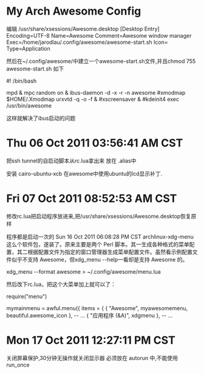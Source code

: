 My Arch Awesome Config
======
编辑 /usr/share/xsessions/Awesome.desktop 
[Desktop Entry]
Encoding=UTF-8
Name=Awesome
Comment=Awesome window manager
Exec=/home/jarodlau/.config/awesome/awesome-start.sh
Icon=
Type=Application

然后在~/.config/awesome/中建立一个awesome-start.sh文件,并且chmod 755 awesome-start.sh
如下

#! /bin/bash

mpd &
mpc random on &
ibus-daemon -d -x -r -n awesome
#xmodmap $HOME/.Xmodmap
urxvtd -q -o -f &
#xscreensaver &
#kdeinit4
exec /usr/bin/awesome

这样就解决了ibus启动的问题

Thu 06 Oct 2011 03:56:41 AM CST
======
把ssh tunnel的自启动脚本从rc.lua拿出来
放在 .alias中

安装 cairo-ubuntu-xcb 在awesome中使用ubuntu的lcd显示补丁.

Fri 07 Oct 2011 08:52:53 AM CST
======
修改rc.lua把启动程序放进来,把/usr/share/xsessions/Awesome.desktop恢复原样

程序都是启动一次的
Sun 16 Oct 2011 06:08:28 PM CST
archlinux-xdg-menu这么个软件包，遂装了。原来主要是两个 Perl 脚本。其一生成各种格式的菜单配置，其二根据配置文件为指定的窗口管理器生成菜单配置文件。虽然看示例配置文件似乎不支持 Awesome，但xdg_menu --help一看却是支持 Awesome 的。

xdg_menu --format awesome > ~/.config/awesome/menu.lua


然后改下rc.lua，把这个大菜单加上就可以了：

require("menu")
 
mymainmenu = awful.menu({ items = { { "Awesome", myawesomemenu, beautiful.awesome_icon },
          -- ...
          { "应用程序 (&A)", xdgmenu },
          -- ...

Mon 17 Oct 2011 12:27:11 PM CST
======
关闭屏幕保护,30分钟无操作就关闭显示器
必须放在 autorun 中,不能使用run_once


